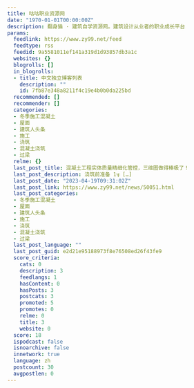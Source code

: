 ```yaml
---
title: 咕咕职业资源网
date: "1970-01-01T00:00:00Z"
description: 翻身猫 · 建筑自学资源网。建筑设计从业者的职业成长平台
params:
  feedlink: https://www.zy99.net/feed
  feedtype: rss
  feedid: 9a5581011ef141a319d1d93857db3a1c
  websites: {}
  blogrolls: []
  in_blogrolls:
  - title: 中文独立博客列表
    description: ""
    id: 7fb87e348a8211f4c19e4b0b0da225bd
  recommended: []
  recommender: []
  categories:
  - 冬季施工混凝土
  - 屋面
  - 建筑人头条
  - 施工
  - 浇筑
  - 混凝土浇筑
  - 过梁
  relme: {}
  last_post_title: 混凝土工程实体质量精细化管控，三维图做得棒极了！
  last_post_description: 浇筑前准备 1ӌ […]
  last_post_date: "2023-04-19T09:31:02Z"
  last_post_link: https://www.zy99.net/news/50051.html
  last_post_categories:
  - 冬季施工混凝土
  - 屋面
  - 建筑人头条
  - 施工
  - 浇筑
  - 混凝土浇筑
  - 过梁
  last_post_language: ""
  last_post_guid: e2d21e95188973f8e76508ed26f43fe9
  score_criteria:
    cats: 0
    description: 3
    feedlangs: 1
    hasContent: 0
    hasPosts: 3
    postcats: 3
    promoted: 5
    promotes: 0
    relme: 0
    title: 3
    website: 0
  score: 18
  ispodcast: false
  isnoarchive: false
  innetwork: true
  language: zh
  postcount: 30
  avgpostlen: 0
---
```

